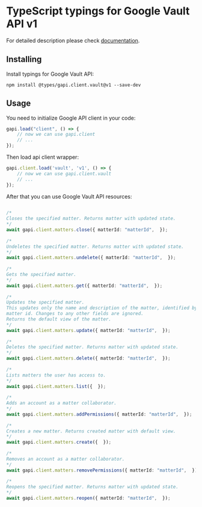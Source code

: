 # TypeScript typings for Google Vault API v1

For detailed description please check [documentation](https://apps.google.com/products/vault/).

## Installing

Install typings for Google Vault API:
```
npm install @types/gapi.client.vault@v1 --save-dev
```

## Usage

You need to initialize Google API client in your code:
```typescript
gapi.load("client", () => { 
    // now we can use gapi.client
    // ... 
});
```

Then load api client wrapper:
```typescript
gapi.client.load('vault', 'v1', () => {
    // now we can use gapi.client.vault
    // ... 
});
```



After that you can use Google Vault API resources:

```typescript 
    
/* 
Closes the specified matter. Returns matter with updated state.  
*/
await gapi.client.matters.close({ matterId: "matterId",  }); 
    
/* 
Undeletes the specified matter. Returns matter with updated state.  
*/
await gapi.client.matters.undelete({ matterId: "matterId",  }); 
    
/* 
Gets the specified matter.  
*/
await gapi.client.matters.get({ matterId: "matterId",  }); 
    
/* 
Updates the specified matter.
This updates only the name and description of the matter, identified by
matter id. Changes to any other fields are ignored.
Returns the default view of the matter.  
*/
await gapi.client.matters.update({ matterId: "matterId",  }); 
    
/* 
Deletes the specified matter. Returns matter with updated state.  
*/
await gapi.client.matters.delete({ matterId: "matterId",  }); 
    
/* 
Lists matters the user has access to.  
*/
await gapi.client.matters.list({  }); 
    
/* 
Adds an account as a matter collaborator.  
*/
await gapi.client.matters.addPermissions({ matterId: "matterId",  }); 
    
/* 
Creates a new matter. Returns created matter with default view.  
*/
await gapi.client.matters.create({  }); 
    
/* 
Removes an account as a matter collaborator.  
*/
await gapi.client.matters.removePermissions({ matterId: "matterId",  }); 
    
/* 
Reopens the specified matter. Returns matter with updated state.  
*/
await gapi.client.matters.reopen({ matterId: "matterId",  });
```
